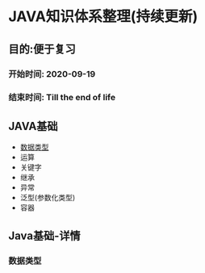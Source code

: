 # JAVA知识体系整理(持续更新)

## 目的:便于复习

### 开始时间: 2020-09-19 
### 结束时间: Till the end of life 

## JAVA基础
+ [数据类型](#dataType)
+ 运算
+ 关键字
+ 继承
+ 异常
+ 泛型(参数化类型)
+ 容器

## Java基础-详情
### <span id=”dataType“>数据类型</span>
